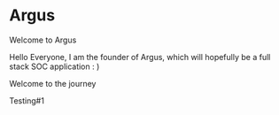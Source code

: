 # Argus
Welcome to Argus


Hello Everyone, I am the founder of Argus, which will hopefully be a full stack SOC application : ) 

Welcome to the journey 


Testing#1
